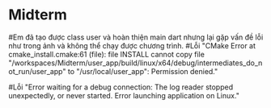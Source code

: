 # Midterm

#Em đã tạo được class user và hoàn thiện main dart nhưng lại gặp vấn đề lỗi như trong ảnh và không thể chạy được chương trình.
#Lỗi "CMake Error at cmake_install.cmake:61 (file):
  file INSTALL cannot copy file
  "/workspaces/Midterm/user_app/build/linux/x64/debug/intermediates_do_not_run/user_app"
  to "/usr/local/user_app": Permission denied."

#Lỗi "Error waiting for a debug connection: The log reader stopped unexpectedly, or never started.
Error launching application on Linux."

